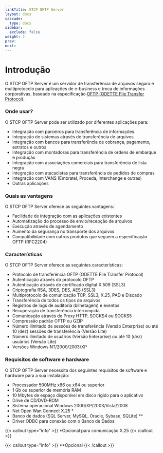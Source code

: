 ```yaml
---
linkTitle: STCP OFTP Server
layout: docs
cascade:
  type: docs
sidebar:
  exclude: false
weight: 2
prev:
next:
---
```

# Introdução

O STCP OFTP Server é um servidor de transferência de arquivos seguro e multiprotocolo para aplicações de e-business e troca de informações corporativas, baseado na especificação [OFTP (ODETTE File Transfer Protocol)](/odette).

### Onde usar?

O STCP OFTP Server pode ser utilizado por diferentes aplicações para:

* Integração com parceiros para transferência de informações
* Integração de sistemas através de transferência de arquivos
* Integração com bancos para transferência de cobrança, pagamento, extratos e outros
* Integração com montadoras para transferência de ordens de embarque e produção
* Integração com associações comerciais para transferência de lista negra
* Integração com atacadistas para transferência de pedidos de compras
* Integração com VANS (Embratel, Proceda, Interchange e outras)
* Outras aplicações

### Quais as vantagens

O STCP OFTP Server oferece as seguintes vantagens:

* Facilidade de integração com as aplicações existentes
* Automatização do processo de envio/recepção de arquivos
* Execução através de agendamento
* Aumento da segurança no transporte dos arquivos
* Compatibilidade com outros produtos que seguem a especificação OFTP (RFC2204)

### Características
O STCP OFTP Server oferece as seguintes características:

* Protocolo de transferência OFTP (ODETTE File Transfer Protocol)
* Autenticação através do protocolo OFTP
* Autenticação através de certificado digital X.509 (SSL3)
* Criptografia RSA, 3DES, DES, AES (SSL3)
* Multiprotocolo de comunicação TCP, SSL3, X.25, PAD e Discado
* Transferência de todos os tipos de arquivos
* Registros de logs de auditoria (bilhetagem) e eventos
* Recuperação de transferência interrompida
* Comunicação através de Proxy HTTP, SOCKS4 ou SOCKS5
* Compressão padrão OFTP ou GZIP
* Número ilimitado de sessões de transferência (Versão Enterprise) ou até 10 (dez) sessões de transferência (Versão Lite)
* Número ilimitado de usuários (Versão Enterprise) ou até 10 (dez) usuários (Versão Lite)
* Versões Windows NT/2000/2003/XP

### Requisitos de software e hardware
O STCP OFTP Server necessita dos seguintes requisitos de software e hardware para a sua instalação:

* Processador 500MHz x86 ou x64 ou superior
* 1 Gb ou superior de memória RAM
* 10 Mbytes de espaço disponível em disco rígido para o aplicativo
* Drive de CD/DVD-ROM
* Sistema operacional Windows 2000/XP/2003/Vista/2008
* Net Open Wan Connect X.25 *
* Banco de dados (SQL Server, MySQL, Oracle, Sybase, SQLite) **
* Driver ODBC para conexão com o Banco de Dados

{{< callout type="info" >}}
*Opcional para comunicação X.25
{{< /callout >}}

{{< callout type="info" >}}
**Opcional
{{< /callout >}}


